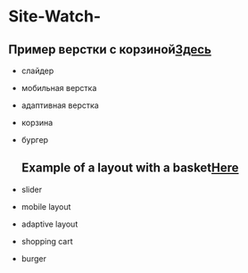 # Site-Watch-
## Пример верстки с корзиной[Здесь](https://pythonandreevih.github.io/Site-Watch-/)
- слайдер
- мобильная верстка
- адаптивная верстка
- корзина
- бургер

  ## Example of a layout with a basket[Here](https://pythonandreevih.github.io/Site-Watch-/)
- slider
- mobile layout
- adaptive layout
- shopping cart
- burger
